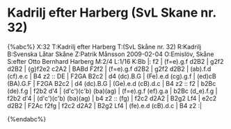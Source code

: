 # Kadrilj efter Harberg (SvL Skane nr. 32)

{%abc%}
X:32
T:Kadrilj efter Harberg
T:(SvL Skåne nr. 32)
R:Kadrilj
B:Svenska Låtar Skåne
Z:Patrik Månsson 2009-02-04
O:Emislöv, Skåne
S:efter Otto Bernhard Harberg
M:2/4
L:1/16
K:Bb
|: f2 | (f=e).g.f d2B2 | g2f2 d2B2 | {g}f2e2 c2A2 | BABd F2f2 |
(f=e).g.f d2B2 | g2f2 d2B2 | (ab).f.d (cf).e.c | B4 z2 :: DE | F2GA B2c2 |
d4 (dc).B.G | (Fe).e.d (cg).g.f | (ed)cB (BA).G.F | F2GA B2c2 |
d4 (dc).B.G | (Ge).e.d (cB).d.c | B4 z2 :: f2 | b2Bc (de).f.g |
f2b2 d'4 | (d'c')(c'b) (ba)(ag) | (f=e).g.f (ef).g.a | b2Bc (d_e).f.g |
f2b2 d'4 | (d'c')(c'b) (ba)(ag) | b4 z2 :: (fg) | f2c2 d2A2 | B2g2 Lf4 |
e2c2 d2B2 | F2Ac f2fg | f2c2 d2A2 | B2g2 Lf4 | (fe).e.d (cB).d.c | B4 z2 :|

{%endabc%}

